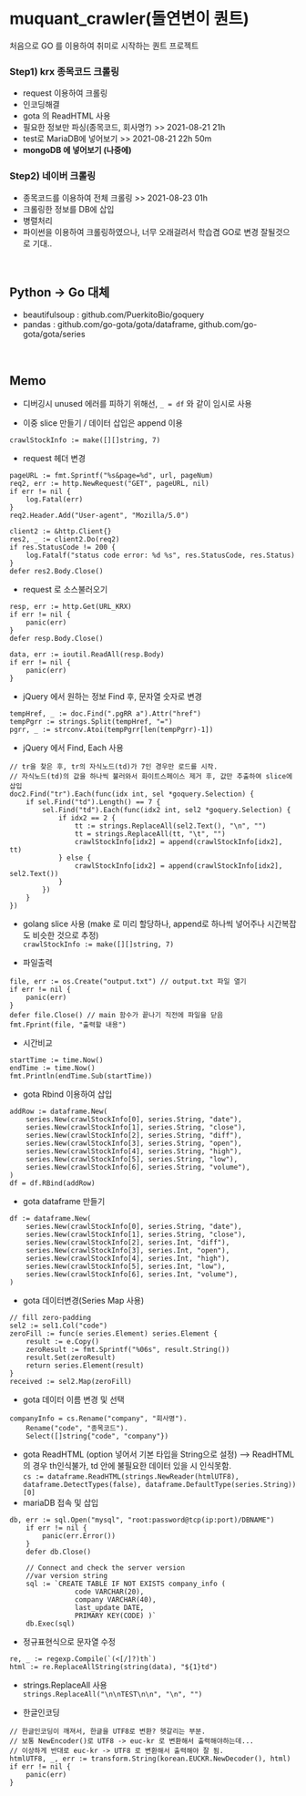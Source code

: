 # muquant_crawler(돌연변이 퀀트)
처음으로 GO 를 이용하여 취미로 시작하는 퀀트 프로젝트

### Step1) krx 종목코드 크롤링
 - request 이용하여 크롤링
 - 인코딩해결
 - gota 의 ReadHTML 사용
 - 필요한 정보만 파싱(종목코드, 회사명?) >> 2021-08-21 21h
 - test로 MariaDB에 넣어보기 >> 2021-08-21 22h 50m
 - **mongoDB 에 넣어보기 (나중에)**

### Step2) 네이버 크롤링
 - 종목코드를 이용하여 전체 크롤링 >> 2021-08-23 01h
 - 크롤링한 정보를 DB에 삽입
 - 병렬처리
 - 파이썬을 이용하여 크롤링하였으나, 너무 오래걸려서 학습겸 GO로 변경 잘될것으로 기대..

<br>

## Python -> Go 대체
 - beautifulsoup : github.com/PuerkitoBio/goquery
 - pandas : github.com/go-gota/gota/dataframe, github.com/go-gota/gota/series

<br>

## Memo
- 디버깅시 unused 에러를 피하기 위해선, ` _ = df ` 와 같이 임시로 사용

- 이중 slice 만들기 / 데이터 삽입은 append 이용
```
crawlStockInfo := make([][]string, 7)
```
- request 헤더 변경
```
pageURL := fmt.Sprintf("%s&page=%d", url, pageNum)
req2, err := http.NewRequest("GET", pageURL, nil)
if err != nil {
	log.Fatal(err)
}
req2.Header.Add("User-agent", "Mozilla/5.0")

client2 := &http.Client{}
res2, _ := client2.Do(req2)
if res.StatusCode != 200 {
	log.Fatalf("status code error: %d %s", res.StatusCode, res.Status)
}
defer res2.Body.Close()
```
- request 로 소스불러오기
```
resp, err := http.Get(URL_KRX)
if err != nil {
	panic(err)
}
defer resp.Body.Close()

data, err := ioutil.ReadAll(resp.Body)
if err != nil {
	panic(err)
}
```
- jQuery 에서 원하는 정보 Find 후, 문자열 숫자로 변경
```
tempHref, _ := doc.Find(".pgRR a").Attr("href")
tempPgrr := strings.Split(tempHref, "=")
pgrr, _ := strconv.Atoi(tempPgrr[len(tempPgrr)-1])
```

- jQuery 에서 Find, Each 사용
```
// tr을 찾은 후, tr의 자식노드(td)가 7인 경우만 로드를 시작.
// 자식노드(td)의 값을 하나씩 불러와서 화이트스페이스 제거 후, 값만 추출하여 slice에 삽입
doc2.Find("tr").Each(func(idx int, sel *goquery.Selection) {
	if sel.Find("td").Length() == 7 {
		sel.Find("td").Each(func(idx2 int, sel2 *goquery.Selection) {
			if idx2 == 2 {
				tt := strings.ReplaceAll(sel2.Text(), "\n", "")
				tt = strings.ReplaceAll(tt, "\t", "")
				crawlStockInfo[idx2] = append(crawlStockInfo[idx2], tt)
			} else {
				crawlStockInfo[idx2] = append(crawlStockInfo[idx2], sel2.Text())
			}
		})
	}
})
```
- golang slice 사용 (make 로 미리 할당하나, append로 하나씩 넣어주나 시간복잡도 비슷한 것으로 추정)<br>
`crawlStockInfo := make([][]string, 7)`

- 파일출력
```
file, err := os.Create("output.txt") // output.txt 파일 열기
if err != nil {
	panic(err)
}
defer file.Close() // main 함수가 끝나기 직전에 파일을 닫음
fmt.Fprint(file, "출력할 내용")
```

- 시간비교
```
startTime := time.Now()
endTime := time.Now()
fmt.Println(endTime.Sub(startTime))
```

- gota Rbind 이용하여 삽입
```
addRow := dataframe.New(
	series.New(crawlStockInfo[0], series.String, "date"),
	series.New(crawlStockInfo[1], series.String, "close"),
	series.New(crawlStockInfo[2], series.String, "diff"),
	series.New(crawlStockInfo[3], series.String, "open"),
	series.New(crawlStockInfo[4], series.String, "high"),
	series.New(crawlStockInfo[5], series.String, "low"),
	series.New(crawlStockInfo[6], series.String, "volume"),
)
df = df.RBind(addRow)
```
- gota dataframe 만들기
```
df := dataframe.New(
	series.New(crawlStockInfo[0], series.String, "date"),
	series.New(crawlStockInfo[1], series.String, "close"),
	series.New(crawlStockInfo[2], series.Int, "diff"),
	series.New(crawlStockInfo[3], series.Int, "open"),
	series.New(crawlStockInfo[4], series.Int, "high"),
	series.New(crawlStockInfo[5], series.Int, "low"),
	series.New(crawlStockInfo[6], series.Int, "volume"),
)
```
- gota 데이터변경(Series Map 사용) 
```
// fill zero-padding
sel2 := sel1.Col("code")
zeroFill := func(e series.Element) series.Element {
	result := e.Copy()
	zeroResult := fmt.Sprintf("%06s", result.String())
	result.Set(zeroResult)
	return series.Element(result)
}
received := sel2.Map(zeroFill)
```
- gota 데이터 이름 변경 및 선택
```
companyInfo = cs.Rename("company", "회사명").
	Rename("code", "종목코드").
	Select([]string{"code", "company"})
```
- gota ReadHTML (option 넣어서 기본 타입을 String으로 설정) --> ReadHTML의 경우 th인식불가, td 안에 불필요한 데이터 있을 시 인식못함.<br>
`cs := dataframe.ReadHTML(strings.NewReader(htmlUTF8), dataframe.DetectTypes(false), dataframe.DefaultType(series.String))[0]`
- mariaDB 접속 및 삽입
```
db, err := sql.Open("mysql", "root:password@tcp(ip:port)/DBNAME")
	if err != nil {
		panic(err.Error())
	}
	defer db.Close()

	// Connect and check the server version
	//var version string
	sql := `CREATE TABLE IF NOT EXISTS company_info (
            	code VARCHAR(20),
                company VARCHAR(40),
                last_update DATE,
                PRIMARY KEY(CODE) )`
	db.Exec(sql)
```
- 정규표현식으로 문자열 수정
```
re, _ := regexp.Compile(`(<[/]?)th`)
html := re.ReplaceAllString(string(data), "${1}td")
```
- strings.ReplaceAll 사용<br>
`strings.ReplaceAll("\n\nTEST\n\n", "\n", "")`


- 한글인코딩
```
// 한글인코딩이 깨져서, 한글을 UTF8로 변환? 헷갈리는 부분.
// 보통 NewEncoder()로 UTF8 -> euc-kr 로 변환해서 출력해야하는데...
// 이상하게 반대로 euc-kr -> UTF8 로 변환해서 출력해야 잘 됨.
htmlUTF8, _, err := transform.String(korean.EUCKR.NewDecoder(), html)
if err != nil {
	panic(err)
}
```

 
